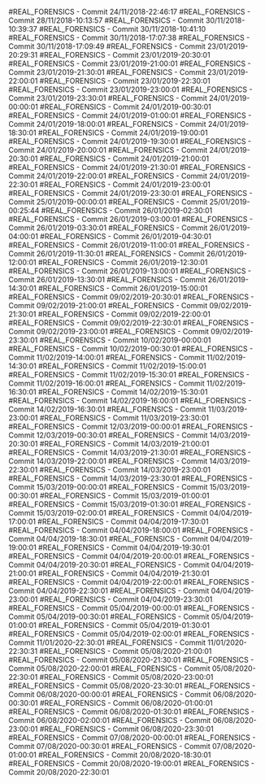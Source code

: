 #REAL_FORENSICS - Commit 24/11/2018-22:46:17
#REAL_FORENSICS - Commit 28/11/2018-10:13:57
#REAL_FORENSICS - Commit 30/11/2018-10:39:37
#REAL_FORENSICS - Commit 30/11/2018-10:41:10
#REAL_FORENSICS - Commit 30/11/2018-17:07:38
#REAL_FORENSICS - Commit 30/11/2018-17:09:49
#REAL_FORENSICS - Commit 23/01/2019-20:29:31
#REAL_FORENSICS - Commit 23/01/2019-20:30:01
#REAL_FORENSICS - Commit 23/01/2019-21:00:01
#REAL_FORENSICS - Commit 23/01/2019-21:30:01
#REAL_FORENSICS - Commit 23/01/2019-22:00:01
#REAL_FORENSICS - Commit 23/01/2019-22:30:01
#REAL_FORENSICS - Commit 23/01/2019-23:00:01
#REAL_FORENSICS - Commit 23/01/2019-23:30:01
#REAL_FORENSICS - Commit 24/01/2019-00:00:01
#REAL_FORENSICS - Commit 24/01/2019-00:30:01
#REAL_FORENSICS - Commit 24/01/2019-01:00:01
#REAL_FORENSICS - Commit 24/01/2019-18:00:01
#REAL_FORENSICS - Commit 24/01/2019-18:30:01
#REAL_FORENSICS - Commit 24/01/2019-19:00:01
#REAL_FORENSICS - Commit 24/01/2019-19:30:01
#REAL_FORENSICS - Commit 24/01/2019-20:00:01
#REAL_FORENSICS - Commit 24/01/2019-20:30:01
#REAL_FORENSICS - Commit 24/01/2019-21:00:01
#REAL_FORENSICS - Commit 24/01/2019-21:30:01
#REAL_FORENSICS - Commit 24/01/2019-22:00:01
#REAL_FORENSICS - Commit 24/01/2019-22:30:01
#REAL_FORENSICS - Commit 24/01/2019-23:00:01
#REAL_FORENSICS - Commit 24/01/2019-23:30:01
#REAL_FORENSICS - Commit 25/01/2019-00:00:01
#REAL_FORENSICS - Commit 25/01/2019-00:25:44
#REAL_FORENSICS - Commit 26/01/2019-02:30:01
#REAL_FORENSICS - Commit 26/01/2019-03:00:01
#REAL_FORENSICS - Commit 26/01/2019-03:30:01
#REAL_FORENSICS - Commit 26/01/2019-04:00:01
#REAL_FORENSICS - Commit 26/01/2019-04:30:01
#REAL_FORENSICS - Commit 26/01/2019-11:00:01
#REAL_FORENSICS - Commit 26/01/2019-11:30:01
#REAL_FORENSICS - Commit 26/01/2019-12:00:01
#REAL_FORENSICS - Commit 26/01/2019-12:30:01
#REAL_FORENSICS - Commit 26/01/2019-13:00:01
#REAL_FORENSICS - Commit 26/01/2019-13:30:01
#REAL_FORENSICS - Commit 26/01/2019-14:30:01
#REAL_FORENSICS - Commit 26/01/2019-15:00:01
#REAL_FORENSICS - Commit 09/02/2019-20:30:01
#REAL_FORENSICS - Commit 09/02/2019-21:00:01
#REAL_FORENSICS - Commit 09/02/2019-21:30:01
#REAL_FORENSICS - Commit 09/02/2019-22:00:01
#REAL_FORENSICS - Commit 09/02/2019-22:30:01
#REAL_FORENSICS - Commit 09/02/2019-23:00:01
#REAL_FORENSICS - Commit 09/02/2019-23:30:01
#REAL_FORENSICS - Commit 10/02/2019-00:00:01
#REAL_FORENSICS - Commit 10/02/2019-00:30:01
#REAL_FORENSICS - Commit 11/02/2019-14:00:01
#REAL_FORENSICS - Commit 11/02/2019-14:30:01
#REAL_FORENSICS - Commit 11/02/2019-15:00:01
#REAL_FORENSICS - Commit 11/02/2019-15:30:01
#REAL_FORENSICS - Commit 11/02/2019-16:00:01
#REAL_FORENSICS - Commit 11/02/2019-16:30:01
#REAL_FORENSICS - Commit 14/02/2019-15:30:01
#REAL_FORENSICS - Commit 14/02/2019-16:00:01
#REAL_FORENSICS - Commit 14/02/2019-16:30:01
#REAL_FORENSICS - Commit 11/03/2019-23:00:01
#REAL_FORENSICS - Commit 11/03/2019-23:30:01
#REAL_FORENSICS - Commit 12/03/2019-00:00:01
#REAL_FORENSICS - Commit 12/03/2019-00:30:01
#REAL_FORENSICS - Commit 14/03/2019-20:30:01
#REAL_FORENSICS - Commit 14/03/2019-21:00:01
#REAL_FORENSICS - Commit 14/03/2019-21:30:01
#REAL_FORENSICS - Commit 14/03/2019-22:00:01
#REAL_FORENSICS - Commit 14/03/2019-22:30:01
#REAL_FORENSICS - Commit 14/03/2019-23:00:01
#REAL_FORENSICS - Commit 14/03/2019-23:30:01
#REAL_FORENSICS - Commit 15/03/2019-00:00:01
#REAL_FORENSICS - Commit 15/03/2019-00:30:01
#REAL_FORENSICS - Commit 15/03/2019-01:00:01
#REAL_FORENSICS - Commit 15/03/2019-01:30:01
#REAL_FORENSICS - Commit 15/03/2019-02:00:01
#REAL_FORENSICS - Commit 04/04/2019-17:00:01
#REAL_FORENSICS - Commit 04/04/2019-17:30:01
#REAL_FORENSICS - Commit 04/04/2019-18:00:01
#REAL_FORENSICS - Commit 04/04/2019-18:30:01
#REAL_FORENSICS - Commit 04/04/2019-19:00:01
#REAL_FORENSICS - Commit 04/04/2019-19:30:01
#REAL_FORENSICS - Commit 04/04/2019-20:00:01
#REAL_FORENSICS - Commit 04/04/2019-20:30:01
#REAL_FORENSICS - Commit 04/04/2019-21:00:01
#REAL_FORENSICS - Commit 04/04/2019-21:30:01
#REAL_FORENSICS - Commit 04/04/2019-22:00:01
#REAL_FORENSICS - Commit 04/04/2019-22:30:01
#REAL_FORENSICS - Commit 04/04/2019-23:00:01
#REAL_FORENSICS - Commit 04/04/2019-23:30:01
#REAL_FORENSICS - Commit 05/04/2019-00:00:01
#REAL_FORENSICS - Commit 05/04/2019-00:30:01
#REAL_FORENSICS - Commit 05/04/2019-01:00:01
#REAL_FORENSICS - Commit 05/04/2019-01:30:01
#REAL_FORENSICS - Commit 05/04/2019-02:00:01
#REAL_FORENSICS - Commit 11/01/2020-22:30:01
#REAL_FORENSICS - Commit 11/01/2020-22:30:31
#REAL_FORENSICS - Commit 05/08/2020-21:00:01
#REAL_FORENSICS - Commit 05/08/2020-21:30:01
#REAL_FORENSICS - Commit 05/08/2020-22:00:01
#REAL_FORENSICS - Commit 05/08/2020-22:30:01
#REAL_FORENSICS - Commit 05/08/2020-23:00:01
#REAL_FORENSICS - Commit 05/08/2020-23:30:01
#REAL_FORENSICS - Commit 06/08/2020-00:00:01
#REAL_FORENSICS - Commit 06/08/2020-00:30:01
#REAL_FORENSICS - Commit 06/08/2020-01:00:01
#REAL_FORENSICS - Commit 06/08/2020-01:30:01
#REAL_FORENSICS - Commit 06/08/2020-02:00:01
#REAL_FORENSICS - Commit 06/08/2020-23:00:01
#REAL_FORENSICS - Commit 06/08/2020-23:30:01
#REAL_FORENSICS - Commit 07/08/2020-00:00:01
#REAL_FORENSICS - Commit 07/08/2020-00:30:01
#REAL_FORENSICS - Commit 07/08/2020-01:00:01
#REAL_FORENSICS - Commit 20/08/2020-18:30:01
#REAL_FORENSICS - Commit 20/08/2020-19:00:01
#REAL_FORENSICS - Commit 20/08/2020-22:30:01
